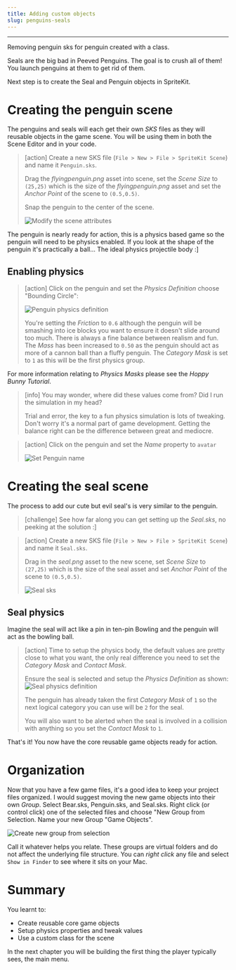 ```yaml
---
title: Adding custom objects
slug: penguins-seals
---
```



---
Removing penguin sks for penguin created with a class. 


Seals are the big bad in Peeved Penguins. The goal is to crush all of them! You launch 
penguins at them to get rid of them.

Next step is to create the Seal and Penguin objects in SpriteKit.

# Creating the penguin scene

The penguins and seals will each get their own *SKS* files as they will reusable objects 
in the game scene. You will be using them in both the Scene Editor and in your code.

> [action]
> Create a new SKS file (`File > New > File > SpriteKit Scene`) and name it `Penguin.sks`.
>
> Drag the *flyingpenguin.png* asset into scene, set the *Scene Size* to `(25,25)` which 
> is the size of the *flyingpenguin.png* asset and set the *Anchor Point* of the scene to 
> `(0.5,0.5)`. 
>
> Snap the penguin to the center of the scene.
>
> ![Modify the scene attributes](../Tutorial-Images/p4-01-penguin-sks.png)
>

The penguin is nearly ready for action, this is a physics based game so the penguin will 
need to be physics enabled.  If you look at the shape of the penguin it's practically a 
ball... The ideal physics projectile body :]

## Enabling physics

> [action]
> Click on the penguin and set the *Physics Definition* choose "Bounding Circle":
>
> ![Penguin physics definition](../Tutorial-Images/p4-02-penguin-physics.png)
>
> You're setting the *Friction* to `0.6` although the penguin will be smashing into ice 
> blocks you want to ensure it doesn't slide around too much.  There is always a fine 
> balance between realism and fun.
> The *Mass* has been increased to `0.50` as the penguin should act as more of a cannon 
> ball than a fluffy penguin.
> The *Category Mask* is set to `1` as this will be the first physics group.

For more information relating to *Physics Masks* please see the *Hoppy Bunny Tutorial*.

<!-- -->

> [info]
> You may wonder, where did these values come from? Did I run the simulation in my head?
>
> Trial and error, the key to a fun physics simulation is lots of tweaking. Don't worry 
> it's a normal part of game development. Getting the balance right can be the difference 
> between great and mediocre.

> [action]
> Click on the penguin and set the *Name* property to `avatar`
>
> ![Set Penguin name](../Tutorial-Images/p4-03-set-penguin-name.png)


<!-- ??? Do we need MSReferenceNode?

## Accessing the penguin

There is one not so obvious issue you need to deal with, if you drag the penguin into the 
*GameScene* an *SKReferenceNode* will be created, it's important to note this is a 
reference to the *Penguin.sks* scene and not the actual penguin sprite itself.  However, 
we need to be able to easily access the penguin's physics body for use with the launcher.

Thankfully we've already created a handy sub-class of *SKReferenceNode* called *MSReferenceNode* that will let you access the penguin sprite inside the penguin scene.

> [action]
> [Download MSReferenceNode.swift](https://raw.githubusercontent.com/MakeSchool-Tutorials/Peeved-Penguins-SpriteKit-Swift-Solution/master/PeevedPenguin/MSReferenceNode.swift) and add it to your project. As always have a peak at the code.

You will be making use of the class in later chapters, it's important to set the *Name* of the sprite in the scene you require access.

> [action]
> Click on the penguin and set the *Name* property to `avatar`

More on this later.

Time to add the bad guys! The process of creating the seal will be very similar to that of the Penguin.

-->

# Creating the seal scene

The process to add our cute but evil seal's is very similar to the penguin.

> [challenge]
> See how far along you can get setting up the *Seal.sks*, no peeking at the solution :]
>

<!-- -->

> [action]
> Create a new SKS file (`File > New > File > SpriteKit Scene`) and name it `Seal.sks`.
>
> Drag in the *seal.png* asset to the new scene, set *Scene Size* to `(27,25)` which is 
> the size of the seal asset and set *Anchor Point* of the scene to `(0.5,0.5)`.  
>
> ![Seal sks](../Tutorial-Images/p4-04-seal-scene.png)

## Seal physics

Imagine the seal will act like a pin in ten-pin Bowling and the penguin will act as the 
bowling ball.

> [action]
> Time to setup the physics body, the default values are pretty close to what you want, 
> the only real difference you need to set the *Category Mask* and *Contact Mask*.
>
> Ensure the seal is selected and setup the *Physics Definition* as shown:
> ![Seal physics definition](../Tutorial-Images/p4-05-seal-physics.png)
>
> The penguin has already taken the first *Category Mask* of `1` so the next logical 
> category you can use will be `2` for the seal.
>
> You will also want to be alerted when the seal is involved in a collision with 
> anything so you set the *Contact Mask* to `1`.
>

That's it! You now have the core reusable game objects ready for action.

# Organization

Now that you have a few game files, it's a good idea to keep your project files organized.
I would suggest moving the new game objects into their own *Group*. Select Bear.sks, 
Penguin.sks, and Seal.sks. Right click (or control click) one of the selected files and 
choose "New Group from Selection. Name your new Group "Game Objects".

![Create new group from selection](../Tutorial-Images/p4-06-group-game-objects.png)

Call it whatever helps you relate.  These groups are virtual folders and do not affect the 
underlying file structure. You can *right click* any file and select `Show in Finder` to 
see where it sits on your Mac.

# Summary

You learnt to:
- Create reusable core game objects
- Setup physics properties and tweak values
- Use a custom class for the scene

In the next chapter you will be building the first thing the player typically sees, the 
main menu.
